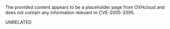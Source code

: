 The provided content appears to be a placeholder page from OVHcloud and does not contain any information relevant to CVE-2005-3395.

UNRELATED